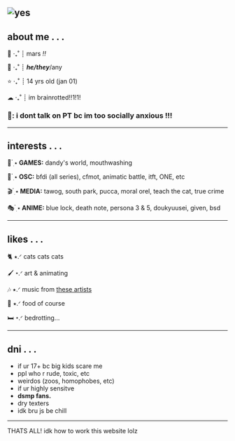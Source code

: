![yes](https://i.pinimg.com/474x/9d/0e/c8/9d0ec8c38434ddf5f53fdcbc6023f537.jpg)
---

## about me . . .

🌈 ‧₊˚ ┊ mars *!!*

🌙 ‧₊˚ ┊ ***he/they***/any

⭐ ‧₊˚ ┊ 14 yrs old (jan 01)

☁  ‧₊˚ ┊ im brainrotted!!1!1!

### 📢: i dont talk on PT bc im too socially anxious !!!

---

## interests . . .

🎲  ๋࣭ ⭑ **GAMES:** dandy's world, mouthwashing

🎨  ๋࣭ ⭑ **OSC:** bfdi (all series), cfmot, animatic battle, itft, ONE, etc

🎬  ๋࣭ ⭑ **MEDIA:** tawog, south park, pucca, moral orel, teach the cat, true crime

🎭  ๋࣭ ⭑ **ANIME:** blue lock, death note, persona 3 & 5, doukyuusei, given, bsd

---

## likes . . .

🐈 ⭑.ᐟ cats cats cats

🖌 ⭑.ᐟ art & animating

🎶 ⭑.ᐟ music from [these artists](https://marsmusic.straw.page)

🍟 ⭑.ᐟ food of course

🛏 ⭑.ᐟ bedrotting...

---

## dni . . .
- if ur 17+ bc big kids scare me
- ppl who r rude, toxic, etc
- weirdos (zoos, homophobes, etc)
- if ur highly sensitve
- **dsmp fans.**
- dry texters
- idk bru js be chill

---

THATS ALL! idk how to work this website lolz
